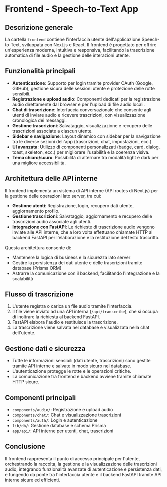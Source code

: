 
# Frontend - Speech-to-Text App

## Descrizione generale

La cartella `frontend` contiene l'interfaccia utente dell'applicazione Speech-to-Text, sviluppata con Next.js e React. Il frontend è progettato per offrire un'esperienza moderna, intuitiva e responsiva, facilitando la trascrizione automatica di file audio e la gestione delle interazioni utente.

## Funzionalità principali

- **Autenticazione**: Supporto per login tramite provider OAuth (Google, GitHub), gestione sicura delle sessioni utente e protezione delle rotte sensibili.
- **Registrazione e upload audio**: Componenti dedicati per la registrazione audio direttamente dal browser e per l'upload di file audio locali.
- **Chat di trascrizione**: Interfaccia conversazionale che consente agli utenti di inviare audio e ricevere trascrizioni, con visualizzazione cronologica dei messaggi.
- **Gestione trascrizioni**: Salvataggio, visualizzazione e recupero delle trascrizioni associate a ciascun utente.
- **Sidebar e navigazione**: Layout dinamico con sidebar per la navigazione tra le diverse sezioni dell'app (trascrizioni, chat, impostazioni, ecc.).
- **UI avanzata**: Utilizzo di componenti personalizzati (badge, card, dialog, toast, skeleton, ecc.) per migliorare l'usabilità e la coerenza visiva.
- **Tema chiaro/scuro**: Possibilità di alternare tra modalità light e dark per una migliore accessibilità.

## Architettura delle API interne

Il frontend implementa un sistema di API interne (API routes di Next.js) per la gestione delle operazioni lato server, tra cui:

- **Gestione utenti**: Registrazione, login, recupero dati utente, aggiornamento profilo.
- **Gestione trascrizioni**: Salvataggio, aggiornamento e recupero delle trascrizioni audio associate agli utenti.
- **Integrazione con FastAPI**: Le richieste di trascrizione audio vengono inviate alle API interne, che a loro volta effettuano chiamate HTTP al backend FastAPI per l'elaborazione e la restituzione del testo trascritto.

Questa architettura consente di:
- Mantenere la logica di business e la sicurezza lato server
- Gestire la persistenza dei dati utente e delle trascrizioni tramite database (Prisma ORM)
- Astrarre la comunicazione con il backend, facilitando l'integrazione e la scalabilità

## Flusso di trascrizione

1. L'utente registra o carica un file audio tramite l'interfaccia.
2. Il file viene inviato ad una API interna (`/api/transcribe`), che si occupa di inoltrare la richiesta al backend FastAPI.
3. FastAPI elabora l'audio e restituisce la trascrizione.
4. La trascrizione viene salvata nel database e visualizzata nella chat dell'utente.

## Gestione dati e sicurezza

- Tutte le informazioni sensibili (dati utente, trascrizioni) sono gestite tramite API interne e salvate in modo sicuro nel database.
- L'autenticazione protegge le rotte e le operazioni critiche.
- La comunicazione tra frontend e backend avviene tramite chiamate HTTP sicure.

## Componenti principali

- `components/audio/`: Registrazione e upload audio
- `components/chat/`: Chat e visualizzazione trascrizioni
- `components/auth/`: Login e autenticazione
- `lib/db/`: Gestione database e schema Prisma
- `app/api/`: API interne per utenti, chat, trascrizioni

## Conclusione

Il frontend rappresenta il punto di accesso principale per l'utente, orchestrando la raccolta, la gestione e la visualizzazione delle trascrizioni audio, integrando funzionalità avanzate di autenticazione e persistenza dati, e fungendo da ponte tra l'interfaccia utente e il backend FastAPI tramite API interne sicure ed efficienti.
